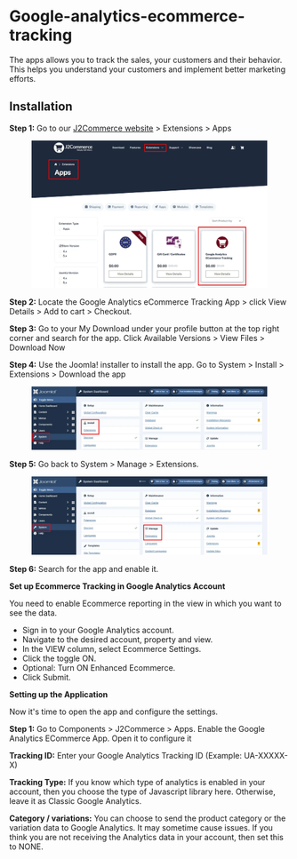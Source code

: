 # Google-analytics-ecommerce-tracking

The apps allows you to track the sales, your customers and their behavior. This helps you understand your customers and implement better marketing efforts.

## Installation <a href="#installation" id="installation"></a>

**Step 1:** Go to our [J2Commerce website](https://www.j2commerce.com/) > Extensions > Apps

<figure><img src="../.gitbook/assets/google-1.webp" alt=""><figcaption></figcaption></figure>

**Step 2:** Locate the Google Analytics eCommerce Tracking App > click View Details > Add to cart > Checkout.&#x20;

**Step 3:** Go to your My Download under your profile button at the top right corner and search for the app. Click Available Versions > View Files > Download Now

**Step 4:** Use the Joomla! installer to install the app. Go to System > Install > Extensions > Download the app

<figure><img src="../.gitbook/assets/user-group-3 (2).webp" alt=""><figcaption></figcaption></figure>

**Step 5:** Go back to System > Manage > Extensions.

<figure><img src="../.gitbook/assets/user-group-5 (2).webp" alt=""><figcaption></figcaption></figure>

**Step 6:** Search for the app and enable it.

**Set up Ecommerce Tracking in Google Analytics Account**

You need to enable Ecommerce reporting in the view in which you want to see the data.

* Sign in to your Google Analytics account.
* Navigate to the desired account, property and view.
* In the VIEW column, select Ecommerce Settings.
* Click the toggle ON.
* Optional: Turn ON Enhanced Ecommerce.
* Click Submit.

**Setting up the Application**

Now it's time to open the app and configure the settings.&#x20;

**Step 1:** Go to Components > J2Commerce > Apps. Enable the Google Analytics ECommerce App. Open it to configure it

**Tracking ID:** Enter your Google Analytics Tracking ID (Example: UA-XXXXX-X)

**Tracking Type:** If you know which type of analytics is enabled in your account, then you choose the type of Javascript library here. Otherwise, leave it as Classic Google Analytics.

**Category / variations:** You can choose to send the product category or the variation data to Google Analytics. It may sometime cause issues. If you think you are not receiving the Analytics data in your account, then set this to NONE.
